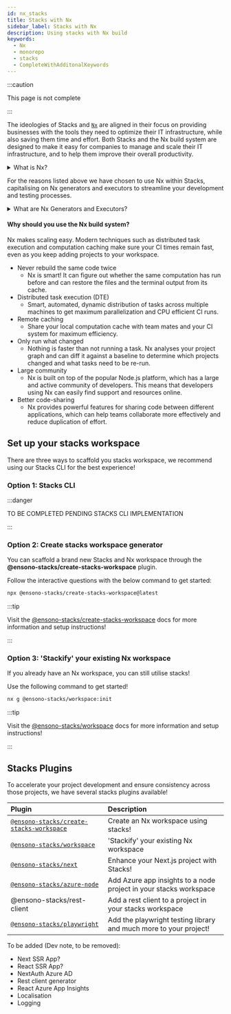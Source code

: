 ```yaml
---
id: nx_stacks
title: Stacks with Nx
sidebar_label: Stacks with Nx
description: Using stacks with Nx build
keywords:
  - Nx
  - monorepo
  - stacks
  - CompleteWithAdditonalKeywords
---
```


:::caution

This page is not complete

:::

The ideologies of Stacks and [`Nx`](https://nx.dev/) are aligned in their focus on providing businesses with the tools they need to optimize their IT infrastructure, while also saving them time and effort. Both Stacks and the Nx build system are designed to make it easy for companies to manage and scale their IT infrastructure, and to help them improve their overall productivity. 

<details>
  <summary>What is Nx?</summary>
    <p>The Nx build system is a powerful tool that allows developers to easily build, test, and deploy their applications. It is built on top of the popular open-source Node.js platform, and provides a streamlined and efficient workflow for building and deploying applications. With Nx, developers can easily manage their dependencies, automate tasks, and quickly test their applications in different environments.</p> 
    <p>Additionally, Nx provides powerful features such as code-sharing, optimized builds, and real-time feedback, making it an ideal choice for any developer looking to streamline their development process and improve their productivity.</p>

:::tip Find out more!
Find out more about Nx through their official [documentation](https://nx.dev/getting-started/intro)!
:::

</details>

For the reasons listed above we have chosen to use Nx within Stacks, capitalising on Nx generators and executors to streamline your development and testing processes. 

<details>
  <summary>What are Nx Generators and Executors?</summary>
    <p>Nx generators and executors are two powerful features of the Nx build system that allow developers to quickly and easily generate new code and files for their projects, as well as to automate common tasks.</p>
    <p>Nx generators are templates that can be used to quickly generate new code and files for different types of projects, such as Angular applications, React components, and Node.js services. Developers can use these generators to quickly create the code and files they need, based on pre-defined templates, saving them time and effort.</p>
    <p>Nx executors, on the other hand, are scripts that can be used to automate common tasks, such as building, testing, and deploying code. Developers can use these executors to automate repetitive tasks and to streamline their workflow. Executors can also be customized to suit the specific needs of a project, making them a highly versatile tool.</p>
    <p>Both generators and executors are integrated with the Nx build system, which enables developers to easily build, test and deploy their application. They also allow for consistent patterns to be followed in the project, making it easier for developers to understand the project structure and for maintainability.</p>
</details>

#### Why should you use the Nx build system?

Nx makes scaling easy. Modern techniques such as distributed task execution and computation caching make sure your CI times remain fast, even as you keep adding projects to your workspace.
- Never rebuild the same code twice
  - Nx is smart! It can figure out whether the same computation has run before and can restore the files and the terminal output from its cache.
- Distributed task execution (DTE)
  - Smart, automated, dynamic distribution of tasks across multiple machines to get maximum parallelization and CPU efficient CI runs.
- Remote caching
  - Share your local computation cache with team mates and your CI system for maximum efficiency.
- Only run what changed
  - Nothing is faster than not running a task. Nx analyses your project graph and can diff it against a baseline to determine which projects changed and what tasks need to be re-run.
- Large community
  - Nx is built on top of the popular Node.js platform, which has a large and active community of developers. This means that developers using Nx can easily find support and resources online.
- Better code-sharing
  - Nx provides powerful features for sharing code between different applications, which can help teams collaborate more effectively and reduce duplication of effort.

## Set up your stacks workspace

There are three ways to scaffold you stacks workspace, we recommend using our Stacks CLI for the best experience!

### Option 1: Stacks CLI

:::danger

TO BE COMPLETED PENDING STACKS CLI IMPLEMENTATION

:::

### Option 2: Create stacks workspace generator

You can scaffold a brand new Stacks and Nx workspace through the __@ensono-stacks/create-stacks-workspace__ plugin.

Follow the interactive questions with the below command to get started:

```bash
npx @ensono-stacks/create-stacks-workspace@latest
```

:::tip

Visit the [@ensono-stacks/create-stacks-workspace](./azure-node/not-valid-link-update-when-available.md) docs for more information and setup instructions!

:::

### Option 3: 'Stackify' your existing Nx workspace

If you already have an Nx workspace, you can still utilise stacks!

Use the following command to get started!
```bash
nx g @ensono-stacks/workspace:init
```

:::tip

Visit the [@ensono-stacks/workspace](./workspace/plugin-information.md) docs for more information and setup instructions!

:::

## Stacks Plugins

To accelerate your project development and ensure consistency across those projects, we have several stacks plugins available!

| Plugin | Description |
| :---   | :---   |
| [`@ensono-stacks/create-stacks-workspace`](ensono-stacks-create-stacks-workspace) | Create an Nx workspace using stacks! |
| [`@ensono-stacks/workspace`](./workspace/plugin-information.md) | 'Stackify' your existing Nx workspace | 
| [`@ensono-stacks/next`](./next/plugin-information.md) | Enhance your Next.js project with Stacks! |
| [`@ensono-stacks/azure-node`](./azure-node/plugin-information.md) | Add Azure app insights to a node project in your stacks workspace|
| @ensono-stacks/rest-client | Add a rest client to a project in your stacks workspace |
| [`@ensono-stacks/playwright`](./playwright/plugin-information.md) | Add the playwright testing library and much more to your project! |

To be added (Dev note, to be removed): 
- Next SSR App?
- React SSR App?
- NextAuth Azure AD
- Rest client generator
- React Azure App Insights
- Localisation
- Logging
